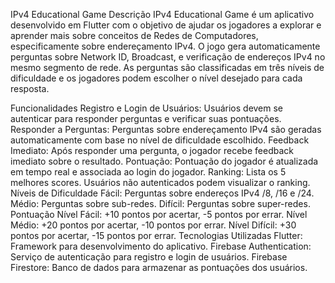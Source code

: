 IPv4 Educational Game
Descrição
IPv4 Educational Game é um aplicativo desenvolvido em Flutter com o objetivo de ajudar os jogadores a explorar e aprender mais sobre conceitos de Redes de Computadores, especificamente sobre endereçamento IPv4. O jogo gera automaticamente perguntas sobre Network ID, Broadcast, e verificação de endereços IPv4 no mesmo segmento de rede. As perguntas são classificadas em três níveis de dificuldade e os jogadores podem escolher o nível desejado para cada resposta.

Funcionalidades
Registro e Login de Usuários: Usuários devem se autenticar para responder perguntas e verificar suas pontuações.
Responder a Perguntas: Perguntas sobre endereçamento IPv4 são geradas automaticamente com base no nível de dificuldade escolhido.
Feedback Imediato: Após responder uma pergunta, o jogador recebe feedback imediato sobre o resultado.
Pontuação: Pontuação do jogador é atualizada em tempo real e associada ao login do jogador.
Ranking: Lista os 5 melhores scores. Usuários não autenticados podem visualizar o ranking.
Níveis de Dificuldade
Fácil: Perguntas sobre endereços IPv4 /8, /16 e /24.
Médio: Perguntas sobre sub-redes.
Difícil: Perguntas sobre super-redes.
Pontuação
Nível Fácil: +10 pontos por acertar, -5 pontos por errar.
Nível Médio: +20 pontos por acertar, -10 pontos por errar.
Nível Difícil: +30 pontos por acertar, -15 pontos por errar.
Tecnologias Utilizadas
Flutter: Framework para desenvolvimento do aplicativo.
Firebase Authentication: Serviço de autenticação para registro e login de usuários.
Firebase Firestore: Banco de dados para armazenar as pontuações dos usuários.

